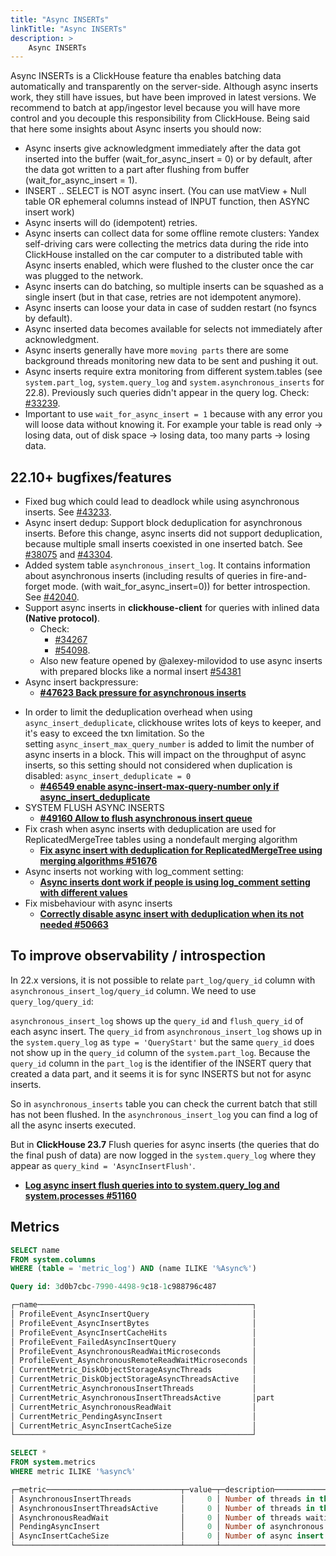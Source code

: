 ```yaml
---
title: "Async INSERTs"
linkTitle: "Async INSERTs"
description: >
    Async INSERTs
---
```


Async INSERTs is a ClickHouse feature tha enables batching data automatically and transparently on the server-side. Although async inserts work, they still have issues, but have been improved in latest versions. We recommend to batch at app/ingestor level because you will have more control and you decouple this responsibility from ClickHouse. Being said that here some insights about Async inserts you should now:

* Async inserts give acknowledgment immediately after the data got inserted into the buffer (wait_for_async_insert = 0) or by default, after the data got written to a part after flushing from buffer (wait_for_async_insert = 1).
* INSERT .. SELECT is NOT async insert. (You can use matView + Null table OR ephemeral columns instead of INPUT function, then ASYNC insert work)
* Async inserts will do (idempotent) retries.
* Async inserts can collect data for some offline remote clusters: Yandex self-driving cars were collecting the metrics data during the ride into ClickHouse installed on the car computer to a distributed table with Async inserts enabled, which were flushed to the cluster once the car was plugged to the network.
* Async inserts can do batching, so multiple inserts can be squashed as a single insert (but in that case, retries are not idempotent anymore).
* Async inserts can loose your data in case of sudden restart (no fsyncs by default).
* Async inserted data becomes available for selects not immediately after acknowledgment.
* Async inserts generally have more `moving parts` there are some background threads monitoring new data to be sent and pushing it out.
* Async inserts require extra monitoring from different system.tables (see `system.part_log`, `system.query_log` and `system.asynchronous_inserts` for 22.8). Previously such queries didn't appear in the query log. Check: [#33239](https://github.com/ClickHouse/ClickHouse/pull/33239).
* Important to use `wait_for_async_insert = 1` because with any error you will loose data without knowing it. For example your table is read only -> losing data,  out of disk space -> losing data, too many parts -> losing data.


## 22.10+ bugfixes/features

* Fixed bug which could lead to deadlock while using asynchronous inserts. See [#43233](https://github.com/ClickHouse/ClickHouse/pull/43233).
* Async insert dedup: Support block deduplication for asynchronous inserts. Before this change, async inserts did not support deduplication, because multiple small inserts coexisted in one inserted batch. See [#38075](https://github.com/ClickHouse/ClickHouse/issues/38075) and [#43304](https://github.com/ClickHouse/ClickHouse/pull/43304).
* Added system table `asynchronous_insert_log`. It contains information about asynchronous inserts (including results of queries in fire-and-forget mode. (with wait_for_async_insert=0)) for better introspection. See [#42040](https://github.com/ClickHouse/ClickHouse/pull/42040).
* Support async inserts in **clickhouse-client** for queries with inlined data **(Native protocol)**.
  - Check:
    - [#34267](https://github.com/ClickHouse/ClickHouse/pull/34267)
    - [#54098](https://github.com/ClickHouse/ClickHouse/issues/54098).
  - Also new feature opened by @alexey-milovidod to use async inserts with prepared blocks like a normal insert [#54381](https://github.com/ClickHouse/ClickHouse/issues/54381) 
* Async insert backpressure:
    - **[#47623 Back pressure for asynchronous inserts](https://github.com/ClickHouse/ClickHouse/issues/47623)**
- In order to limit the deduplication overhead when using `async_insert_deduplicate`, clickhouse writes lots of keys to keeper, and it's easy to exceed the txn limitation. So the setting `async_insert_max_query_number` is added to limit the number of async inserts in a block. This will impact on the throughput of async inserts, so this setting should not considered when duplication is disabled: `async_insert_deduplicate = 0`
    - **[#46549 enable async-insert-max-query-number only if async_insert_deduplicate](https://github.com/ClickHouse/ClickHouse/pull/46549)**
- SYSTEM FLUSH ASYNC INSERTS
    - **[#49160 Allow to flush asynchronous insert queue](https://github.com/ClickHouse/ClickHouse/pull/49160)**
- Fix crash when async inserts with deduplication are used for ReplicatedMergeTree tables using a nondefault merging algorithm
    - **[Fix async insert with deduplication for ReplicatedMergeTree using merging algorithms #51676](https://github.com/ClickHouse/ClickHouse/pull/51676)**
- Async inserts not working with log_comment setting:
    -  **[Async inserts dont work if people is using log_comment setting with different values](https://github.com/ClickHouse/ClickHouse/issues/48430)**
- Fix misbehaviour with async inserts
    - **[Correctly disable async insert with deduplication when its not needed #50663](https://github.com/ClickHouse/ClickHouse/pull/50663)**

## To improve observability / introspection

In 22.x versions, it is not possible to relate `part_log/query_id` column with `asynchronous_insert_log/query_id` column. We need to use `query_log/query_id`:

`asynchronous_insert_log` shows up the `query_id` and `flush_query_id` of each async insert. The `query_id` from `asynchronous_insert_log` shows up in the `system.query_log` as `type = 'QueryStart'` but the same `query_id` does not show up in the `query_id` column of the `system.part_log`. Because the `query_id` column in the `part_log` is the identifier of the INSERT query that created a data part, and it seems it is for sync INSERTS but not for async inserts.

So in `asynchronous_inserts` table you can check the current batch that still has not been flushed. In the `asynchronous_insert_log` you can find a log of all the async inserts executed.

But in **ClickHouse 23.7** Flush queries for async inserts (the queries that do the final push of data) are now logged in the `system.query_log` where they appear as `query_kind = 'AsyncInsertFlush'`.
- **[Log async insert flush queries into to system.query_log and system.processes #51160](https://github.com/ClickHouse/ClickHouse/pull/51160)**

## Metrics

```sql
SELECT name
FROM system.columns
WHERE (table = 'metric_log') AND (name ILIKE '%Async%')

Query id: 3d0b7cbc-7990-4498-9c18-1c988796c487

┌─name────────────────────────────────────────────────┐
│ ProfileEvent_AsyncInsertQuery                       │
│ ProfileEvent_AsyncInsertBytes                       │
│ ProfileEvent_AsyncInsertCacheHits                   │
│ ProfileEvent_FailedAsyncInsertQuery                 │
│ ProfileEvent_AsynchronousReadWaitMicroseconds       │
│ ProfileEvent_AsynchronousRemoteReadWaitMicroseconds │
│ CurrentMetric_DiskObjectStorageAsyncThreads         │
│ CurrentMetric_DiskObjectStorageAsyncThreadsActive   │
│ CurrentMetric_AsynchronousInsertThreads             │
│ CurrentMetric_AsynchronousInsertThreadsActive       │part
│ CurrentMetric_AsynchronousReadWait                  │
│ CurrentMetric_PendingAsyncInsert                    │
│ CurrentMetric_AsyncInsertCacheSize                  │
└─────────────────────────────────────────────────────┘

SELECT *
FROM system.metrics
WHERE metric ILIKE '%async%'

┌─metric──────────────────────────────┬─value─┬─description──────────────────────────────────────────────────────────────────────┐
│ AsynchronousInsertThreads           │     0 │ Number of threads in the AsynchronousInsert thread pool.                         │
│ AsynchronousInsertThreadsActive     │     0 │ Number of threads in the AsynchronousInsert thread pool running a task.          │
│ AsynchronousReadWait                │     0 │ Number of threads waiting for asynchronous read.                                 │
│ PendingAsyncInsert                  │     0 │ Number of asynchronous inserts that are waiting for flush.                       │
│ AsyncInsertCacheSize                │     0 │ Number of async insert hash id in cache                                          │
└─────────────────────────────────────┴───────┴──────────────────────────────────────────────────────────────────────────────────┘
```
